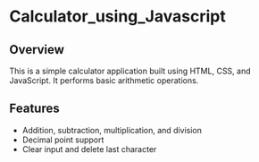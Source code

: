 # Calculator_using_Javascript

## Overview

This is a simple calculator application built using HTML, CSS, and JavaScript. It performs basic arithmetic operations.

## Features

- Addition, subtraction, multiplication, and division
- Decimal point support
- Clear input and delete last character


